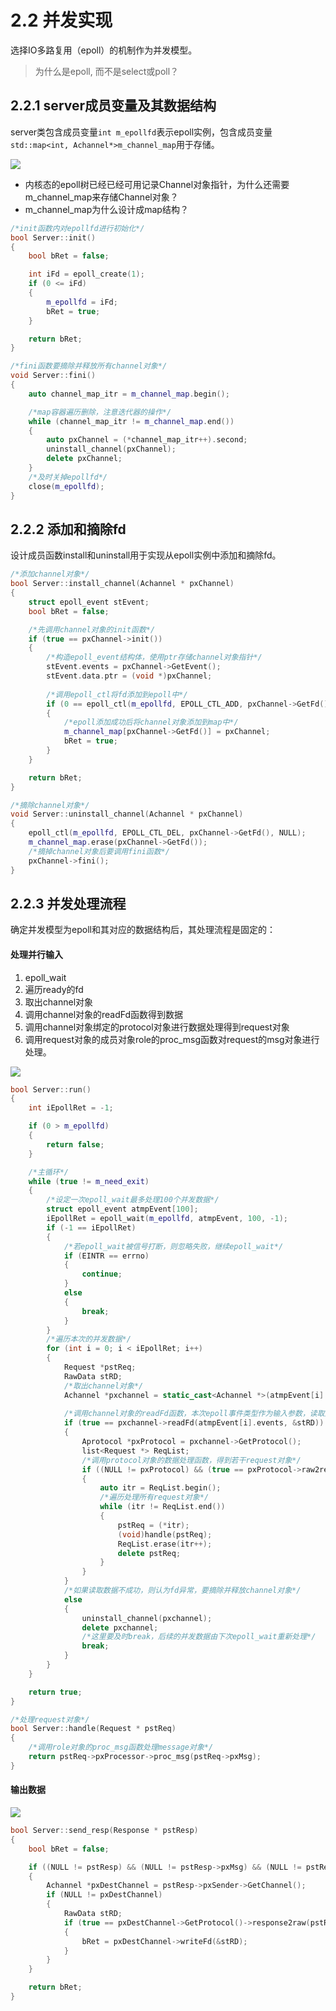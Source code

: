 # 2.2 并发实现

选择IO多路复用（epoll）的机制作为并发模型。

> 为什么是epoll, 而不是select或poll？

## 2.2.1 server成员变量及其数据结构

server类包含成员变量`int m_epollfd`表示epoll实例，包含成员变量`std::map<int, Achannel*>m_channel_map`用于存储。

![](/assets/epoll数据结构.png)

+ 内核态的epoll树已经已经可用记录Channel对象指针，为什么还需要m_channel_map来存储Channel对象？
+ m_channel_map为什么设计成map结构？

```cpp
/*init函数内对epollfd进行初始化*/
bool Server::init()
{
    bool bRet = false;

    int iFd = epoll_create(1);
    if (0 <= iFd)
    {
        m_epollfd = iFd;
        bRet = true;
    }

    return bRet;
}

/*fini函数要摘除并释放所有channel对象*/
void Server::fini()
{
    auto channel_map_itr = m_channel_map.begin();

    /*map容器遍历删除，注意迭代器的操作*/
    while (channel_map_itr != m_channel_map.end())
    {
        auto pxChannel = (*channel_map_itr++).second;
        uninstall_channel(pxChannel);
        delete pxChannel;
    }
    /*及时关掉epollfd*/
    close(m_epollfd);
}
```

## 2.2.2 添加和摘除fd

设计成员函数install和uninstall用于实现从epoll实例中添加和摘除fd。

```cpp
/*添加channel对象*/
bool Server::install_channel(Achannel * pxChannel)
{
    struct epoll_event stEvent;
    bool bRet = false;

    /*先调用channel对象的init函数*/
    if (true == pxChannel->init())
    {
        /*构造epoll_event结构体，使用ptr存储channel对象指针*/
        stEvent.events = pxChannel->GetEvent();
        stEvent.data.ptr = (void *)pxChannel;
        
        /*调用epoll_ctl将fd添加到epoll中*/
        if (0 == epoll_ctl(m_epollfd, EPOLL_CTL_ADD, pxChannel->GetFd(), &stEvent))
        {
            /*epoll添加成功后将channel对象添加到map中*/
            m_channel_map[pxChannel->GetFd()] = pxChannel;
            bRet = true;
        }
    }

    return bRet;  
}

/*摘除channel对象*/
void Server::uninstall_channel(Achannel * pxChannel)
{
    epoll_ctl(m_epollfd, EPOLL_CTL_DEL, pxChannel->GetFd(), NULL);
    m_channel_map.erase(pxChannel->GetFd());
    /*摘掉channel对象后要调用fini函数*/
    pxChannel->fini();
}
```

## 2.2.3 并发处理流程

确定并发模型为epoll和其对应的数据结构后，其处理流程是固定的：

#### 处理并行输入

1. epoll_wait
2. 遍历ready的fd
3. 取出channel对象
4. 调用channel对象的readFd函数得到数据
5. 调用channel对象绑定的protocol对象进行数据处理得到request对象
6. 调用request对象的成员对象role的proc_msg函数对request的msg对象进行处理。

![](/assets/主循环时序.png)

```cpp
bool Server::run()
{
    int iEpollRet = -1;

    if (0 > m_epollfd)
    {
        return false;
    }

    /*主循环*/
    while (true != m_need_exit)
    {
        /*设定一次epoll_wait最多处理100个并发数据*/
        struct epoll_event atmpEvent[100];
        iEpollRet = epoll_wait(m_epollfd, atmpEvent, 100, -1);
        if (-1 == iEpollRet)
        {
            /*若epoll_wait被信号打断，则忽略失败，继续epoll_wait*/
            if (EINTR == errno)
            {
                continue;
            }
            else
            {
                break;
            }
        }
        /*遍历本次的并发数据*/
        for (int i = 0; i < iEpollRet; i++)
        {
            Request *pstReq;
            RawData stRD;
            /*取出channel对象*/
            Achannel *pxchannel = static_cast<Achannel *>(atmpEvent[i].data.ptr);
            
            /*调用channel对象的readFd函数，本次epoll事件类型作为输入参数，读取到的数据stRD作为输出参数*/
            if (true == pxchannel->readFd(atmpEvent[i].events, &stRD))
            {
                Aprotocol *pxProtocol = pxchannel->GetProtocol();
                list<Request *> ReqList;
                /*调用protocol对象的数据处理函数，得到若干request对象*/
                if ((NULL != pxProtocol) && (true == pxProtocol->raw2request(&stRD, ReqList)))
                {
                    auto itr = ReqList.begin();
                    /*遍历处理所有request对象*/
                    while (itr != ReqList.end())
                    {
                        pstReq = (*itr);
                        (void)handle(pstReq);
                        ReqList.erase(itr++);
                        delete pstReq;
                    }
                }
            }
            /*如果读取数据不成功，则认为fd异常，要摘除并释放channel对象*/
            else
            {
                uninstall_channel(pxchannel);
                delete pxchannel;
                /*这里要及时break，后续的并发数据由下次epoll_wait重新处理*/
                break;
            }
        }
    }

    return true;
}

/*处理request对象*/
bool Server::handle(Request * pstReq)
{
    /*调用role对象的proc_msg函数处理message对象*/
    return pstReq->pxProcessor->proc_msg(pstReq->pxMsg);
}
```

#### 输出数据

![](/assets/发送数据时序图.png)

```cpp
bool Server::send_resp(Response * pstResp)
{
    bool bRet = false;

    if ((NULL != pstResp) && (NULL != pstResp->pxMsg) && (NULL != pstResp->pxSender))
    {
        Achannel *pxDestChannel = pstResp->pxSender->GetChannel();
        if (NULL != pxDestChannel)
        {
            RawData stRD;
            if (true == pxDestChannel->GetProtocol()->response2raw(pstResp, &stRD))
            {
                bRet = pxDestChannel->writeFd(&stRD);
            }
        }
    }

    return bRet;
}
```
